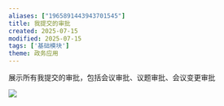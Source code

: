 ```yaml
---
aliases: ["1965891443943701545"]
title: 我提交的审批
created: 2025-07-15
modified: 2025-07-15
tags: ['基础模块']
theme: 政务应用
---
```


展示所有我提交的审批，包括会议审批、议题审批、会议变更审批

![](https://myhelpdoc.oss-cn-heyuan.aliyuncs.com/mdimages/bd1302e1ef737a954d58ccbd3622fb35.jpg)